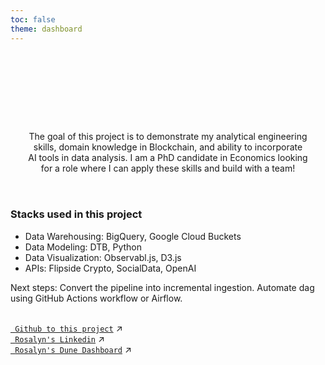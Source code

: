 ```yaml
---
toc: false
theme: dashboard
---
```


<div class="hero">
  <h1>Welcome to Rosalyn's Blockchain and Twitter Analytics Dashboard!</h1>

  <div class="text-gray-500" style="width: 92%;">
  The goal of this project is to demonstrate my analytical engineering skills, domain knowledge in Blockchain, 
  and ability to incorporate AI tools in data analysis. 
  I am a PhD candidate in Economics looking for a role where I can apply these skills and build with a team!
  </div>
</div>
<br>

### Stacks used in this project
- Data Warehousing: BigQuery, Google Cloud Buckets
- Data Modeling: DTB, Python
- Data Visualization: Observabl.js, D3.js 
- APIs: Flipside Crypto, SocialData, OpenAI

Next steps: Convert the pipeline into incremental ingestion. Automate dag using GitHub Actions workflow or Airflow. 

<br>

<div class="grid grid-cols-2">
  <div class="card">
    <a href="https://github.com/ghrjeon/blockchain-twitter-pipeline"><code> Github to this project</code><span style="display: inline-block; margin-left: 0.25rem;">↗︎</span></a>
  </div>
  <div class="card">
    <a href="https://www.linkedin.com/in/ghrjeon"><code> Rosalyn's Linkedin</code><span style="display: inline-block; margin-left: 0.25rem;">↗︎</span></a>
  </div>
    <div class="card">
    <a href="https://dune.com/theano2247/me-and-tensor-market-analysis"><code> Rosalyn's Dune Dashboard</code><span style="display: inline-block; margin-left: 0.25rem;">↗︎</span></a>
  </div>
</div>


<style>

.hero {
  display: flex;
  flex-direction: column;
  align-items: center;
  font-family: var(--sans-serif);
  margin: 1rem 0 1rem;
  text-wrap: balance;
  text-align: center;
}

.hero h1 {
  margin: 1rem 0;
  padding: 1rem 0;
  max-width: none;
  font-size: 30px;
  font-weight: 400;
  line-height: 1;
  background: linear-gradient(30deg, var(--theme-foreground-focus), currentColor);
  -webkit-background-clip: text;
  -webkit-text-fill-color: transparent;
  background-clip: text;
}

.hero h2 {
  margin: 0;
  max-width: 50%;
  font-size: 20px;
  font-style: initial;
  font-weight: 500;
  line-height: 1.5;
  color: var(--theme-foreground-muted);
}



</style>

